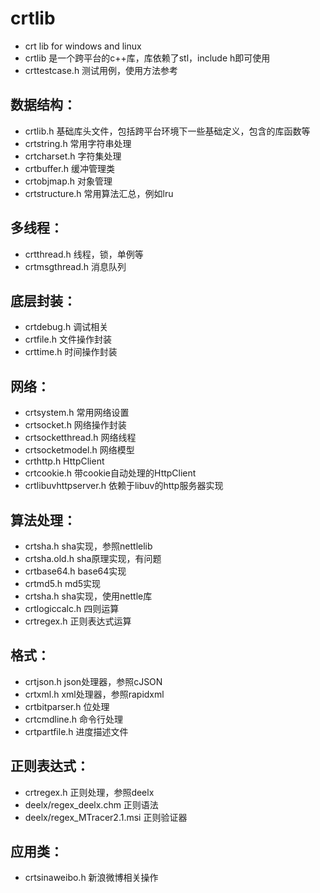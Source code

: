 # crtlib
* crt lib for windows and linux
* crtlib 是一个跨平台的c++库，库依赖了stl，include h即可使用
* crttestcase.h 测试用例，使用方法参考

## 数据结构：
* crtlib.h 基础库头文件，包括跨平台环境下一些基础定义，包含的库函数等
* crtstring.h 常用字符串处理
* crtcharset.h 字符集处理
* crtbuffer.h 缓冲管理类
* crtobjmap.h 对象管理
* crtstructure.h 常用算法汇总，例如lru

## 多线程：
* crtthread.h 线程，锁，单例等
* crtmsgthread.h 消息队列

## 底层封装：
* crtdebug.h 调试相关
* crtfile.h 文件操作封装
* crttime.h 时间操作封装

## 网络：
* crtsystem.h 常用网络设置
* crtsocket.h 网络操作封装
* crtsocketthread.h 网络线程
* crtsocketmodel.h 网络模型
* crthttp.h HttpClient
* crtcookie.h 带cookie自动处理的HttpClient
* crtlibuvhttpserver.h 依赖于libuv的http服务器实现

## 算法处理：
* crtsha.h sha实现，参照nettlelib
* crtsha.old.h sha原理实现，有问题
* crtbase64.h base64实现
* crtmd5.h md5实现
* crtsha.h sha实现，使用nettle库
* crtlogiccalc.h 四则运算
* crtregex.h 正则表达式运算

## 格式：
* crtjson.h json处理器，参照cJSON
* crtxml.h xml处理器，参照rapidxml
* crtbitparser.h 位处理
* crtcmdline.h 命令行处理
* crtpartfile.h 进度描述文件

## 正则表达式：
* crtregex.h 正则处理，参照deelx
* deelx/regex_deelx.chm 正则语法
* deelx/regex_MTracer2.1.msi 正则验证器

## 应用类：
* crtsinaweibo.h 新浪微博相关操作

